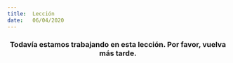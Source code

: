 ```yaml
---
title:  Lección
date:   06/04/2020
---
```


### <center>Todavía estamos trabajando en esta lección. Por favor, vuelva más tarde.</center>